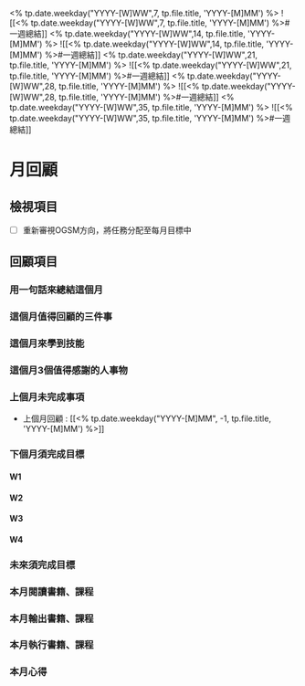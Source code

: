 <% tp.date.weekday("YYYY-[W]WW",7, tp.file.title, 'YYYY-[M]MM') %>
![[<% tp.date.weekday("YYYY-[W]WW",7, tp.file.title, 'YYYY-[M]MM') %>#一週總結]]
<% tp.date.weekday("YYYY-[W]WW",14, tp.file.title, 'YYYY-[M]MM') %>
![[<% tp.date.weekday("YYYY-[W]WW",14, tp.file.title, 'YYYY-[M]MM') %>#一週總結]]
<% tp.date.weekday("YYYY-[W]WW",21, tp.file.title, 'YYYY-[M]MM') %>
![[<% tp.date.weekday("YYYY-[W]WW",21, tp.file.title, 'YYYY-[M]MM') %>#一週總結]]
<% tp.date.weekday("YYYY-[W]WW",28, tp.file.title, 'YYYY-[M]MM') %>
![[<% tp.date.weekday("YYYY-[W]WW",28, tp.file.title, 'YYYY-[M]MM') %>#一週總結]]
<% tp.date.weekday("YYYY-[W]WW",35, tp.file.title, 'YYYY-[M]MM') %>
![[<% tp.date.weekday("YYYY-[W]WW",35, tp.file.title, 'YYYY-[M]MM') %>#一週總結]]

# 月回顧
## 檢視項目
- [ ] 重新審視OGSM方向，將任務分配至每月目標中

## 回顧項目
### 用一句話來總結這個月


### 這個月值得回顧的三件事


### 這個月來學到技能


### 這個月3個值得感謝的人事物


### 上個月未完成事項
- 上個月回顧 : [[<% tp.date.weekday("YYYY-[M]MM", -1, tp.file.title, 'YYYY-[M]MM') %>]]

### 下個月須完成目標
#### W1 


#### W2 


#### W3 


#### W4 


### 未來須完成目標


### 本月閱讀書籍、課程


### 本月輸出書籍、課程


### 本月執行書籍、課程


### 本月心得


